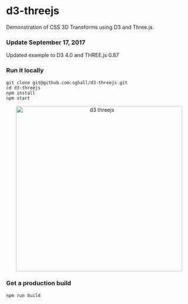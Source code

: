 d3-threejs
==========

Demonstration of CSS 3D Transforms using D3 and Three.js.

### Update September 17, 2017

Updated example to D3 4.0 and THREE.js 0.87

### Run it locally

```
git clone git@github.com:sghall/d3-threejs.git
cd d3-threejs
npm install 
npm start
```
<div style="text-align:center;">
  <a href="http://projects.delimited.io/experiments/d3-threejs" target="\_parent"><img src="https://user-images.githubusercontent.com/4615775/30525630-08f90834-9bbf-11e7-9a57-693794adc857.png" alt="d3 threejs" style="width:450px;"/></a>
</div>

### Get a production build

```
npm run build
```

